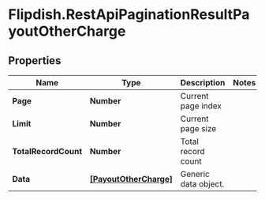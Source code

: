 # Flipdish.RestApiPaginationResultPayoutOtherCharge

## Properties
Name | Type | Description | Notes
------------ | ------------- | ------------- | -------------
**Page** | **Number** | Current page index | 
**Limit** | **Number** | Current page size | 
**TotalRecordCount** | **Number** | Total record count | 
**Data** | [**[PayoutOtherCharge]**](PayoutOtherCharge.md) | Generic data object. | 


